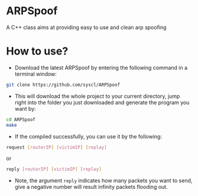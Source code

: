 # ARPSpoof
A C++ class aims at providing easy to use and clean arp spoofing 

# How to use?
- Download the latest ARPSpoof by entering the following command in a terminal window:
```sh
git clone https://github.com/syscl/ARPSpoof
```

- This will download the whole project to your current directory, jump right into the folder you just downloaded and generate the program you want by:
```sh
cd ARPSpoof
make
```

- If the compiled successfully, you can use it by the following:
```sh
request [routerIP] [victimIP] [replay]
```
or 
```sh
reply [routerIP] [victimIP] [replay]
```

- Note, the argument ```reply``` indicates how many packets you want to send, give a negative number will result infinity packets flooding out.

